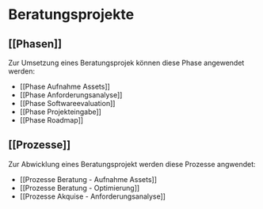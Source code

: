 # Beratungsprojekte

## [[Phasen]]

Zur Umsetzung eines Beratungsprojek können diese Phase angewendet werden:

* [[Phase Aufnahme Assets]]
* [[Phase Anforderungsanalyse]]
* [[Phase Softwareevaluation]]
* [[Phase Projekteingabe]]
* [[Phase Roadmap]]

## [[Prozesse]]

Zur Abwicklung eines Beratungsprojekt werden diese Prozesse angwendet:

* [[Prozesse Beratung - Aufnahme Assets]]
* [[Prozesse Beratung - Optimierung]]
* [[Prozesse Akquise - Anforderungsanalyse]]